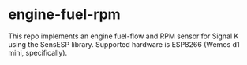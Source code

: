 # engine-fuel-rpm

This repo implements an engine fuel-flow and RPM sensor for Signal K using
the SensESP library. Supported hardware is ESP8266 (Wemos d1 mini,
specifically).
